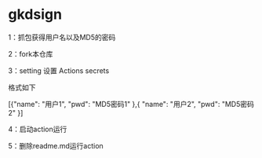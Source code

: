 # gkdsign

1：抓包获得用户名以及MD5的密码
 
2：fork本仓库  

3：setting 设置 Actions secrets

格式如下

[{"name": "用户1", "pwd": "MD5密码1" },{ "name": "用户2", "pwd": "MD5密码2" }]

4：启动action运行

5：删除readme.md运行action

